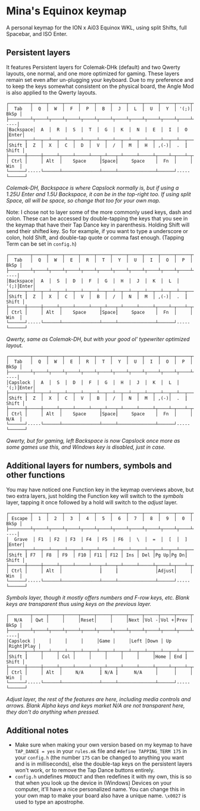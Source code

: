 # Mina's Equinox keymap

A personal keymap for the ION x Ai03 Equinox WKL, using split Shifts, full Spacebar, and ISO Enter.

## Persistent layers

It features Persistent layers for Colemak-DHk (default) and two Qwerty layouts, one normal, and one more optimized for gaming. These layers remain set even after un-plugging your keyboard. Due to my preference and to keep the keys somewhat consistent on the physical board, the Angle Mod is also applied to the Qwerty layouts.

```
┌────────┬─────┬─────┬─────┬─────┬─────┬─────┬─────┬─────┬─────┬─────┬──────┐
│  Tab   │  Q  │  W  │  F  │  P  │  B  │  J  │  L  │  U  │  Y  │ '(;)│ BkSp │
├────────┴┬────┴┬────┴┬────┴┬────┴┬────┴┬────┴┬────┴┬────┴┬────┴┬────┴┐-----│
│Backspace│  A  │  R  │  S  │  T  │  G  │  K  │  N  │  E  │  I  │  O  ┋Enter│
├──────┬──┴──┬──┴──┬──┴──┬──┴──┬──┴──┬──┴──┬──┴──┬──┴──┬──┴──┬──┴──┬──┴─────┤
│Shift ┋  Z  │  X  │  C  │  D  │  V  │  /  │  M  │  H  │ ,(-)│  .  ┋  Shift │
├──────┼─────┼─────┴┬────┴─────┴───┬─┴───┬─┴─────┴─────┴┬────┴─┬───┴─┬──────┤
│ Ctrl │     │ Alt  │    Space     ┋Space┋     Space    │  Fn  │     │ Win  │
└──────┘-----└──────┴──────────────┴─────┴──────────────┴──────┘-----└──────┘
```
_Colemak-DH, Backspace is where Capslock normally is, but if using_
_a 1.25U Enter and 1.5U Backspace, it can be in the top-right too._
_If using split Space, all will be space, so change that too for your own map._

Note: I chose not to layer some of the more commonly used keys, dash and colon. These can be accessed by double-tapping the keys that you see in the keymap that have their Tap Dance key in parenthesis. Holding Shift will send their shifted key. So for example, if you want to type a underscore or colon, hold Shift, and double-tap quote or comma fast enough. (Tapping Term can be set in `config.h`)


```
┌────────┬─────┬─────┬─────┬─────┬─────┬─────┬─────┬─────┬─────┬─────┬──────┐
│  Tab   │  Q  │  W  │  E  │  R  │  T  │  Y  │  U  │  I  │  O  │  P  │ BkSp │
├────────┴┬────┴┬────┴┬────┴┬────┴┬────┴┬────┴┬────┴┬────┴┬────┴┬────┴┐-----│
│Backspace│  A  │  S  │  D  │  F  │  G  │  H  │  J  │  K  │  L  │ '(;)┋Enter│
├──────┬──┴──┬──┴──┬──┴──┬──┴──┬──┴──┬──┴──┬──┴──┬──┴──┬──┴──┬──┴──┬──┴─────┤
│Shift ┋  Z  │  X  │  C  │  V  │  B  │  /  │  N  │  M  │ ,(-)│  .  ┋  Shift │
├──────┼─────┼─────┴┬────┴─────┴───┬─┴───┬─┴─────┴─────┴┬────┴─┬───┴─┬──────┤
│ Ctrl │     │ Alt  │    Space     ┋Space┋     Space    │  Fn  │     │ Win  │
└──────┘-----└──────┴──────────────┴─────┴──────────────┴──────┘-----└──────┘
```
_Qwerty, same as Colemak-DH, but with your good ol' typewriter optimized layout._

```
┌────────┬─────┬─────┬─────┬─────┬─────┬─────┬─────┬─────┬─────┬─────┬──────┐
│  Tab   │  Q  │  W  │  E  │  R  │  T  │  Y  │  U  │  I  │  O  │  P  │ BkSp │
├────────┴┬────┴┬────┴┬────┴┬────┴┬────┴┬────┴┬────┴┬────┴┬────┴┬────┴┐-----│
│Capslock │  A  │  S  │  D  │  F  │  G  │  H  │  J  │  K  │  L  │ '(;)┋Enter│
├──────┬──┴──┬──┴──┬──┴──┬──┴──┬──┴──┬──┴──┬──┴──┬──┴──┬──┴──┬──┴──┬──┴─────┤
│Shift ┋  Z  │  X  │  C  │  V  │  B  │  /  │  N  │  M  │ ,(-)│  .  ┋  Shift │
├──────┼─────┼─────┴┬────┴─────┴───┬─┴───┬─┴─────┴─────┴┬────┴─┬───┴─┬──────┤
│ Ctrl │     │ Alt  │    Space     ┋Space┋     Space    │  Fn  │     │ N/A  │
└──────┘-----└──────┴──────────────┴─────┴──────────────┴──────┘-----└──────┘
```
_Qwerty, but for gaming, left Backspace is now Capslock once more as some games use this,_
_and Windows key is disabled, just in case._

## Additional layers for numbers, symbols and other functions

You may have noticed one Function key in the keymap overviews above, but two extra layers, just holding the Function key will switch to the _symbols_ layer, tapping it once followed by a hold will switch to the _adjust_ layer.


```
┌────────┬─────┬─────┬─────┬─────┬─────┬─────┬─────┬─────┬─────┬─────┬──────┐
│ Escape │  1  │  2  │  3  │  4  │  5  │  6  │  7  │  8  │  9  │  0  │ BkSp │
├────────┴┬────┴┬────┴┬────┴┬────┴┬────┴┬────┴┬────┴┬────┴┬────┴┬────┴┐-----│
│  Grave  │ F1  │ F2  │ F3  │ F4  │ F5  │ F6  │  \  │  =  │  [  │  ]  ┋Enter│
├──────┬──┴──┬──┴──┬──┴──┬──┴──┬──┴──┬──┴──┬──┴──┬──┴──┬──┴──┬──┴──┬──┴─────┤
│Shift ┋ F7  │ F8  │ F9  │ F10 │ F11 │ F12 │ Ins │ Del │Pg Up│Pg Dn┋  Shift │
├──────┼─────┼─────┴┬────┴─────┴───┬─┴───┬─┴─────┴─────┴┬────┴─┬───┴─┬──────┤
│ Ctrl │     │ Alt  │              ┋     ┋              │Adjust│     │ Win  │
└──────┘-----└──────┴──────────────┴─────┴──────────────┴──────┘-----└──────┘
```
_Symbols layer, though it mostly offers numbers and F-row keys, etc._
_Blank keys are transparent thus using keys on the previous layer._

```
┌────────┬─────┬─────┬─────┬─────┬─────┬─────┬─────┬─────┬─────┬─────┬──────┐
│  N/A   │ Qwt │     │     │Reset│     │     │Next │Vol -│Vol +│Prev │ BkSp │
├────────┴┬────┴┬────┴┬────┴┬────┴┬────┴┬────┴┬────┴┬────┴┬────┴┬────┴┐-----│
│Capslock │     │     │     │     │Game │     │Left │Down │ Up  │Right┋Play │
├──────┬──┴──┬──┴──┬──┴──┬──┴──┬──┴──┬──┴──┬──┴──┬──┴──┬──┴──┬──┴──┬──┴─────┤
│Shift ┋     │     │ Col │     │     │     │     │     │Home │ End ┋  Shift │
├──────┼─────┼─────┴┬────┴─────┴───┬─┴───┬─┴─────┴─────┴┬────┴─┬───┴─┬──────┤
│ Ctrl │     │ Alt  │     N/A      ┋ N/A ┋      N/A     │      │     │ Win  │
└──────┘-----└──────┴──────────────┴─────┴──────────────┴──────┘-----└──────┘
```
_Adjust layer, the rest of the features are here, including media controls and arrows._
_Blank Alpha keys and keys market N/A are not transparent here, they don't do anything when pressed._

## Additional notes

- Make sure when making your own version based on my keymap to have `TAP_DANCE = yes` in your `rules.mk` file and `#define TAPPING_TERM 175` in your `config.h` (the number `175` can be changed to anything you want and is in milliseconds), else the double-tap keys on the persistent layers won't work, or to remove the Tap Dance buttons entirely.
- `config.h` undefines `PRODUCT` and then redefines it with my own, this is so that when you look up the device in (Windows) Devices on your computer, it'll have a nice personalized name. You can change this in your own map to make your board also have a unique name. `\x0027` is used to type an apostrophe.

